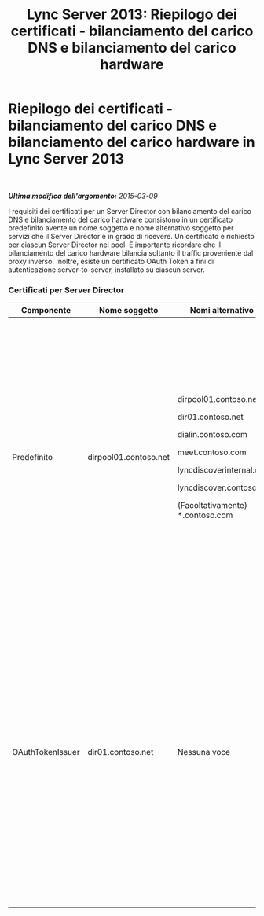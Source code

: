 ﻿---
title: 'Lync Server 2013: Riepilogo dei certificati - bilanciamento del carico DNS e bilanciamento del carico hardware'
TOCTitle: Riepilogo dei certificati - bilanciamento del carico DNS e bilanciamento del carico hardware
ms:assetid: 8318a1a4-b423-47b7-95e6-9541adfad391
ms:mtpsurl: https://technet.microsoft.com/it-it/library/JJ205047(v=OCS.15)
ms:contentKeyID: 49301169
ms.date: 08/24/2015
mtps_version: v=OCS.15
ms.translationtype: HT
---

# Riepilogo dei certificati - bilanciamento del carico DNS e bilanciamento del carico hardware in Lync Server 2013

 

_**Ultima modifica dell'argomento:** 2015-03-09_

I requisiti dei certificati per un Server Director con bilanciamento del carico DNS e bilanciamento del carico hardware consistono in un certificato predefinito avente un nome soggetto e nome alternativo soggetto per servizi che il Server Director è in grado di ricevere. Un certificato è richiesto per ciascun Server Director nel pool. È importante ricordare che il bilanciamento del carico hardware bilancia soltanto il traffic proveniente dal proxy inverso. Inoltre, esiste un certificato OAuth Token a fini di autenticazione server-to-server, installato su ciascun server.

### Certificati per Server Director

<table>
<colgroup>
<col style="width: 25%" />
<col style="width: 25%" />
<col style="width: 25%" />
<col style="width: 25%" />
</colgroup>
<thead>
<tr class="header">
<th>Componente</th>
<th>Nome soggetto</th>
<th>Nomi alternativo soggetto</th>
<th>Commenti</th>
</tr>
</thead>
<tbody>
<tr class="odd">
<td><p>Predefinito</p></td>
<td><p>dirpool01.contoso.net</p></td>
<td><p>dirpool01.contoso.net</p>
<p>dir01.contoso.net</p>
<p>dialin.contoso.com</p>
<p>meet.contoso.com</p>
<p>lyncdiscoverinternal.contoso.com</p>
<p>lyncdiscover.contoso.com</p>
<p>(Facoltativamente) *.contoso.com</p></td>
<td><p>I certificati per Server Director possono essere richiesti presso un'autorità di certificazione gestita internamente, o presso un'autorità di certificazione pubblica.</p>
<p>Il Server Director risponde alle richieste del proxy inverso nel perimetro, o dal server perimetrale. I client interni non utilizzano il Server Director.</p>
<p>In alternativa, una voce con caratteri jolly per gli URL semplici</p></td>
</tr>
<tr class="even">
<td><p>OAuthTokenIssuer</p></td>
<td><p>dir01.contoso.net</p></td>
<td><p>Nessuna voce</p></td>
<td>

> [!IMPORTANT]
> La lunghezza minima della chiave è pari a 1024, ma si potrebbe ricevere un messaggio che informa che la lunghezza minima consigliata è pari a 2048 bit.

<p>Il certificato OAuthTokenIssuer è un certificato a finalità singola, per l'autenticazione dei server in un ambiente a larga scala, e può essere richiesto a un'autorità di certificazione interna o pubblica. Questo certificato è obbligatorio.</p></td>
</tr>
</tbody>
</table>

